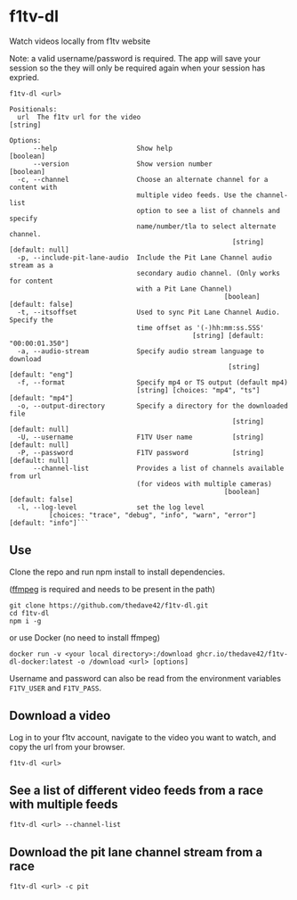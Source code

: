 # f1tv-dl

Watch videos locally from f1tv website

Note: a valid username/password is required. The app will save your session so the they will only be required again when your session has expried.

```
f1tv-dl <url>

Positionals:
  url  The f1tv url for the video                                       [string]

Options:
      --help                    Show help                              [boolean]
      --version                 Show version number                    [boolean]
  -c, --channel                 Choose an alternate channel for a content with
                                multiple video feeds. Use the channel-list
                                option to see a list of channels and specify
                                name/number/tla to select alternate channel.
                                                        [string] [default: null]
  -p, --include-pit-lane-audio  Include the Pit Lane Channel audio stream as a
                                secondary audio channel. (Only works for content
                                with a Pit Lane Channel)
                                                      [boolean] [default: false]
  -t, --itsoffset               Used to sync Pit Lane Channel Audio. Specify the
                                time offset as '(-)hh:mm:ss.SSS'
                                              [string] [default: "00:00:01.350"]
  -a, --audio-stream            Specify audio stream language to download
                                                       [string] [default: "eng"]
  -f, --format                  Specify mp4 or TS output (default mp4)
                                [string] [choices: "mp4", "ts"] [default: "mp4"]
  -o, --output-directory        Specify a directory for the downloaded file
                                                        [string] [default: null]
  -U, --username                F1TV User name          [string] [default: null]
  -P, --password                F1TV password           [string] [default: null]
      --channel-list            Provides a list of channels available from url
                                (for videos with multiple cameras)
                                                      [boolean] [default: false]
  -l, --log-level               set the log level
          [choices: "trace", "debug", "info", "warn", "error"] [default: "info"]```
```
## Use

Clone the repo and run npm install to install dependencies.

([ffmpeg](https://www.ffmpeg.org/) is required and needs to be present in the path)

```
git clone https://github.com/thedave42/f1tv-dl.git
cd f1tv-dl
npm i -g
```

or use Docker (no need to install ffmpeg)

```
docker run -v <your local directory>:/download ghcr.io/thedave42/f1tv-dl-docker:latest -o /download <url> [options]
```

Username and password can also be read from the environment variables `F1TV_USER` and `F1TV_PASS`.

## Download a video

Log in to your f1tv account, navigate to the video you want to watch, and copy the url from your browser.

`f1tv-dl <url>`

## See a list of different video feeds from a race with multiple feeds

`f1tv-dl <url> --channel-list`

## Download the pit lane channel stream from a race

`f1tv-dl <url> -c pit`

